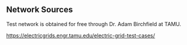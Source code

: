## Network Sources

Test network is obtained for free through Dr. Adam Birchfield at TAMU.  

https://electricgrids.engr.tamu.edu/electric-grid-test-cases/